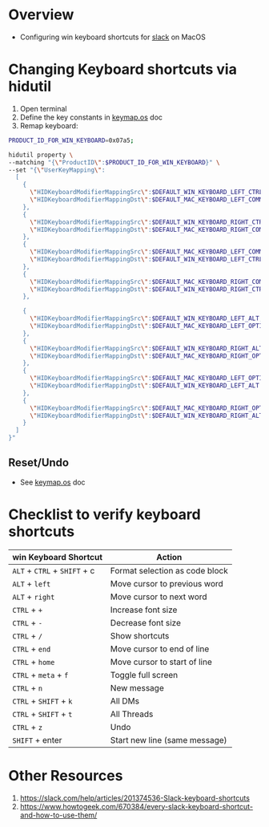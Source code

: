 # Overview
- Configuring win keyboard shortcuts for [slack](https://slack.com/) on MacOS


# Changing Keyboard shortcuts via hidutil
1. Open terminal
1. Define the key constants in [keymap.os](./keymap.os.md#steps-via-command-line) doc
1. Remap keyboard:
```sh
PRODUCT_ID_FOR_WIN_KEYBOARD=0x07a5;

hidutil property \
--matching "{\"ProductID\":$PRODUCT_ID_FOR_WIN_KEYBOARD}" \
--set "{\"UserKeyMapping\":
  [
    {
      \"HIDKeyboardModifierMappingSrc\":$DEFAULT_WIN_KEYBOARD_LEFT_CTRL,
      \"HIDKeyboardModifierMappingDst\":$DEFAULT_MAC_KEYBOARD_LEFT_COMMAND
    },
    {
      \"HIDKeyboardModifierMappingSrc\":$DEFAULT_WIN_KEYBOARD_RIGHT_CTRL,
      \"HIDKeyboardModifierMappingDst\":$DEFAULT_MAC_KEYBOARD_RIGHT_COMMAND
    },
    {
      \"HIDKeyboardModifierMappingSrc\":$DEFAULT_MAC_KEYBOARD_LEFT_COMMAND,
      \"HIDKeyboardModifierMappingDst\":$DEFAULT_WIN_KEYBOARD_LEFT_CTRL
    },
    {
      \"HIDKeyboardModifierMappingSrc\":$DEFAULT_MAC_KEYBOARD_RIGHT_COMMAND,
      \"HIDKeyboardModifierMappingDst\":$DEFAULT_WIN_KEYBOARD_RIGHT_CTRL
    },

    {
      \"HIDKeyboardModifierMappingSrc\":$DEFAULT_WIN_KEYBOARD_LEFT_ALT,
      \"HIDKeyboardModifierMappingDst\":$DEFAULT_MAC_KEYBOARD_LEFT_OPTION
    },
    {
      \"HIDKeyboardModifierMappingSrc\":$DEFAULT_WIN_KEYBOARD_RIGHT_ALT,
      \"HIDKeyboardModifierMappingDst\":$DEFAULT_MAC_KEYBOARD_RIGHT_OPTION
    },
    {
      \"HIDKeyboardModifierMappingSrc\":$DEFAULT_MAC_KEYBOARD_LEFT_OPTION,
      \"HIDKeyboardModifierMappingDst\":$DEFAULT_WIN_KEYBOARD_LEFT_ALT
    },
    {
      \"HIDKeyboardModifierMappingSrc\":$DEFAULT_MAC_KEYBOARD_RIGHT_OPTION,
      \"HIDKeyboardModifierMappingDst\":$DEFAULT_WIN_KEYBOARD_RIGHT_ALT
    }
  ]
}"
```


## Reset/Undo
- See [keymap.os](./keymap.os.md#resetundo) doc


# Checklist to verify keyboard shortcuts
|win Keyboard Shortcut|Action|
|---|---|
|`ALT` + `CTRL` + `SHIFT` + c|Format selection as code block|
|`ALT` + `left`|Move cursor to previous word|
|`ALT` + `right`|Move cursor to next word|
|`CTRL` + `+`|Increase font size|
|`CTRL` + `-`|Decrease font size|
|`CTRL` + `/`|Show shortcuts|
|`CTRL` + `end`|Move cursor to end of line|
|`CTRL` + `home`|Move cursor to start of line|
|`CTRL` + `meta` + `f`|Toggle full screen|
|`CTRL` + `n`|New message|
|`CTRL` + `SHIFT` + `k`|All DMs|
|`CTRL` + `SHIFT` + `t`|All Threads|
|`CTRL` + `z`|Undo|
|`SHIFT` + enter|Start new line (same message)|


# Other Resources
1. https://slack.com/help/articles/201374536-Slack-keyboard-shortcuts
1. https://www.howtogeek.com/670384/every-slack-keyboard-shortcut-and-how-to-use-them/
